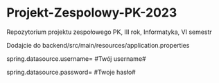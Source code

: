 # Projekt-Zespolowy-PK-2023
Repozytorium projektu zespołowego PK, III rok, Informatyka, VI semestr


Dodajcie do backend/src/main/resources/application.properties

spring.datasource.username= #Twój username# 

spring.datasource.password= #Twoje hasło# 
